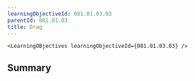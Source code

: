 ```yaml
---
learningObjectiveId: 081.01.03.03
parentId: 081.01.03
title: Drag
---
```


```tsx eval
<LearningOBjectives learningObjectiveId={081.01.03.03} />
```

## Summary
